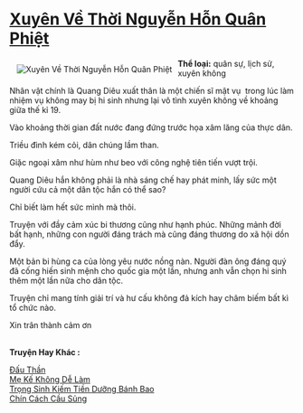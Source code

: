 <a href="https://utruyen.com/xuyen-ve-thoi-nguyen-hon-quan-phiet/18510/" title="Xuyên Về Thời Nguyễn Hỗn Quân Phiệt"><h1>Xuyên Về Thời Nguyễn Hỗn Quân Phiệt</h1></a><div style="display:table"><img align="right" style="float: left; padding: 10px;" src="https://utruyen.com/images/story/200x260/xuyen-ve-thoi-nguyen-hon-quan-phiet.jpg" alt="Xuyên Về Thời Nguyễn Hỗn Quân Phiệt"><b>Thể loại:</b> quân sự, lịch sử, xuyên không<p></p>Nhân vật chính là Quang Diêu xuất thân là một chiến sĩ mật vụ  trong lúc làm nhiệm vụ không may bị hi sinh nhưng lại vô tình xuyên không về khoảng giữa thế kỉ 19.<p></p>Vào khoảng thời gian đất nước đang đứng trước họa xâm lăng của thực dân.<p></p>Triều đình kém cỏi, dân chúng lầm than.<p></p>Giặc ngoại xâm như hùm như beo với công nghệ tiên tiến vượt trội.<p></p>Quang Diêu hắn không phải là nhà sáng chế hay phát minh, lấy sức một người cứu cả một dân tộc hắn có thể sao?<p></p>Chỉ biết làm hết sức mình mà thôi.<p></p>Truyện với đầy cảm xúc bi thương cũng như hạnh phúc. Những mảnh đời bất hạnh, những con người đáng trách mà cũng đáng thương do xã hội dồn đẩy. <p></p>Một bản bi hùng ca của lòng yêu nước nồng nàn. Người đàn ông đáng quý đã cống hiến sinh mệnh cho quốc gia một lần, nhưng anh vẫn chọn hi sinh thêm một lần nữa cho dân tộc.<p></p>Truyện chỉ mang tính giải trí và hư cấu không đả kích hay châm biếm bất kì tổ chức nào. <p></p>Xin trân thành cảm ơn</div><p><br><b>Truyện Hay Khác :</b></p><a href="https://utruyen.com/dau-than/623/" alt="Đấu Thần">Đấu Thần</a><br/><a href="https://github.com/quanluxury/ngontinhhot/tree/master/truyenhay/19306/" alt="Mẹ Kế Không Dễ Làm">Mẹ Kế Không Dễ Làm</a><br/><a href="https://dammy2019.blogspot.com/2019/11/trong-sinh-kiem-tien-duong-banh-bao.html" alt="Trọng Sinh Kiếm Tiền Dưỡng Bánh Bao">Trọng Sinh Kiếm Tiền Dưỡng Bánh Bao</a><br/><a href="https://github.com/quanluxury/truyenhot/tree/master/truyenhay/21847/" alt="Chín Cách Cầu Sủng">Chín Cách Cầu Sủng</a><br/>